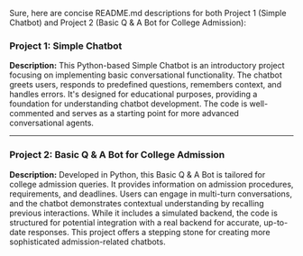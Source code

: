 Sure, here are concise README.md descriptions for both Project 1 (Simple Chatbot) and Project 2 (Basic Q & A Bot for College Admission):

### Project 1: Simple Chatbot

**Description:**
This Python-based Simple Chatbot is an introductory project focusing on implementing basic conversational functionality. The chatbot greets users, responds to predefined questions, remembers context, and handles errors. It's designed for educational purposes, providing a foundation for understanding chatbot development. The code is well-commented and serves as a starting point for more advanced conversational agents.

---

### Project 2: Basic Q & A Bot for College Admission

**Description:**
Developed in Python, this Basic Q & A Bot is tailored for college admission queries. It provides information on admission procedures, requirements, and deadlines. Users can engage in multi-turn conversations, and the chatbot demonstrates contextual understanding by recalling previous interactions. While it includes a simulated backend, the code is structured for potential integration with a real backend for accurate, up-to-date responses. This project offers a stepping stone for creating more sophisticated admission-related chatbots.
